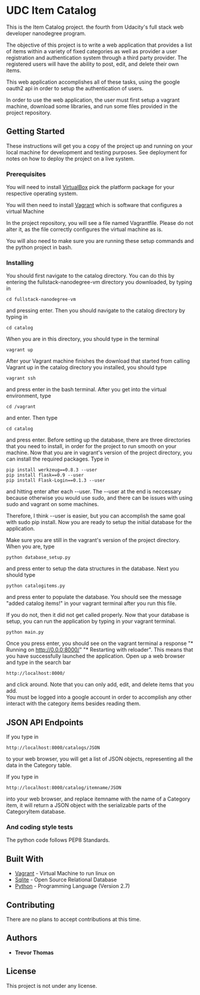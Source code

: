 # UDC Item Catalog

This is the Item Catalog project. the fourth from Udacity's full stack web developer nanodegree program.  

The objective of this project is to write a web application that provides a list of items within a variety of fixed categories as well as provider a user registration and authentication system through a third party provider.  The registered users will have the ability to post, edit, and delete their own items.  

This web application accomplishes all of these tasks, using the google oauth2 api in order to setup the authentication of users.  

In order to use the web application, the user must first setup a vagrant machine, download some libraries, and run some files provided in the project repository.


## Getting Started
These instructions will get you a copy of the project up and running on your local machine for development and testing purposes. See deployment for notes on how to deploy the project on a live system.

### Prerequisites

You will need to install [VirtualBox](https://www.virtualbox.org/wiki/Downloads)
pick the platform package for your respective operating system.

You will then need to install [Vagrant](https://www.vagrantup.com/downloads.html)
which is software that configures a virtual Machine

In the project repository, you will see a file named Vagrantfile.  Please do not alter it, as the file correctly configures the virtual machine as is.

You will also need to make sure you are running these setup commands and the python project in bash.


### Installing

You should first navigate to the catalog directory.  You can do this by entering the fullstack-nanodegree-vm directory you downloaded, by typing in  
```
cd fullstack-nanodegree-vm
```
and pressing enter.  Then you should navigate to the catalog directory by typing in
```
cd catalog
```

When you are in this directory, you should type in the terminal
```
vagrant up
```



After your Vagrant machine finishes the download that started from calling Vagrant up in the catalog directory you installed,
you should type



```
vagrant ssh
```


and press enter in the bash terminal.  After you get into the virtual environment, type

```
cd /vagrant
```


and enter.  Then type
```
cd catalog
```


and press enter. Before setting up the database, there are three directories that you need to install, in order for the project to run smooth on your machine.  Now that you are in vagrant's version of the project directory, you can install the required packages. Type in


```
pip install werkzeug==0.8.3 --user
pip install flask==0.9 --user
pip install Flask-Login==0.1.3 --user
```


and hitting enter after each --user.  The --user at the end is neccessary because otherwise you would use sudo, and there can be issues with using sudo and vagrant on some machines.  


Therefore, I think --user is easier, but you can accomplish the same goal with sudo pip install.  Now you are ready to setup the initial database for the application.


Make sure you are still in the vagrant's version of the project directory.  When you are, type
```
python database_setup.py
```
and press enter to setup the data structures in the database.  Next you should type
```
python catalogitems.py
```
and press enter to populate the database.  You should see the message "added catalog items!" in your vagrant terminal after you run this file.  

If you do not, then it did not get called properly. Now that your database is setup, you can run the application by typing in your vagrant terminal.
```
python main.py
```
Once you press enter, you should see on the vagrant terminal a response
"* Running on http://0.0.0:8000/"
"* Restarting with reloader".
 This means that you have successfully launched the application.  Open up a web browser and type in the search bar
```
http://localhost:8000/
```
and click around.  Note that you can only add, edit, and delete items that you add.  
You must be logged into a google account in order to accomplish any other interact with the category items besides reading them.


## JSON API Endpoints

If you type in
```
http://localhost:8000/catalogs/JSON

```
to your web browser, you will get a list of JSON objects, representing all the data in the Category table.

If you type in
```
http://localhost:8000/catalog/itemname/JSON
```
into your web browser, and replace itemname with the name of a Category item, it will return a JSON object with the serializable parts of the CategoryItem database.

### And coding style tests

The python code follows PEP8 Standards.



## Built With

* [Vagrant](https://www.vagrantup.com/) - Virtual Machine to run linux on
* [Sqlite](https://www.sqlite.org/index.html) - Open Source Relational Database
* [Python](https://www.python.org/) - Programming Language (Version 2.7)

## Contributing

There are no plans to accept contributions at this time.

## Authors

* **Trevor Thomas**


## License

This project is not under any license.
